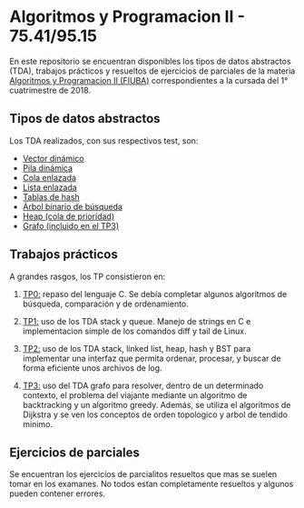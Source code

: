 # Algoritmos y Programacion II - 75.41/95.15

En este repositorio se encuentran disponibles los tipos de datos abstractos (TDA), trabajos prácticos y resueltos de ejercicios de parciales de la materia [Algoritmos y Programacion II (FIUBA)](https://algoritmos-rw.github.io/algo2/) correspondientes a la cursada del 1° cuatrimestre de 2018.

## Tipos de datos abstractos

Los TDA realizados, con sus respectivos test, son:

- [Vector dinámico](https://github.com/FacuMastri/7541-Algo2/tree/master/Vector-dinamico)
- [Pila dinámica](https://github.com/FacuMastri/7541-Algo2/tree/master/Pila-dinamica)
- [Cola enlazada](https://github.com/FacuMastri/7541-Algo2/tree/master/Cola-enlazada)
- [Lista enlazada](https://github.com/FacuMastri/7541-Algo2/tree/master/Lista-enlazada)
- [Tablas de hash](https://github.com/FacuMastri/7541-Algo2/tree/master/Hash)
- [Árbol binario de búsqueda](https://github.com/FacuMastri/7541-Algo2/tree/master/ABB)
- [Heap (cola de prioridad)](https://github.com/FacuMastri/7541-Algo2/tree/master/Heap)
- [Grafo (incluido en el TP3)](https://github.com/FacuMastri/7541-Algo2/tree/master/tp3)

## Trabajos prácticos

A grandes rasgos, los TP consistieron en:

1. [TP0:](https://github.com/FacuMastri/7541-Algo2/tree/master/tp0) repaso del lenguaje C. Se debía completar algunos algoritmos de búsqueda, comparación y de ordenamiento.

2. [TP1:](https://github.com/FacuMastri/7541-Algo2/tree/master/tp1) uso de los TDA stack y queue. Manejo de strings en C e implementacion simple de los comandos diff y tail de Linux.

3. [TP2:](https://github.com/FacuMastri/7541-Algo2/tree/master/tp2) uso de los TDA stack, linked list, heap, hash y BST para implementar una interfaz que permita ordenar, procesar, y buscar de forma eficiente unos archivos de log.

4. [TP3:](https://github.com/FacuMastri/7541-Algo2/tree/master/tp3) uso del TDA grafo para resolver, dentro de un determinado contexto, el problema del viajante mediante un algoritmo de backtracking y un algoritmo greedy. Además, se utiliza el algoritmos de Dijkstra y se ven los conceptos de orden topologico y arbol de tendido minimo.

## Ejercicios de parciales

Se encuentran los ejercicios de parcialitos resueltos que mas se suelen tomar en los examanes. No todos estan completamente resueltos y algunos pueden contener errores.
